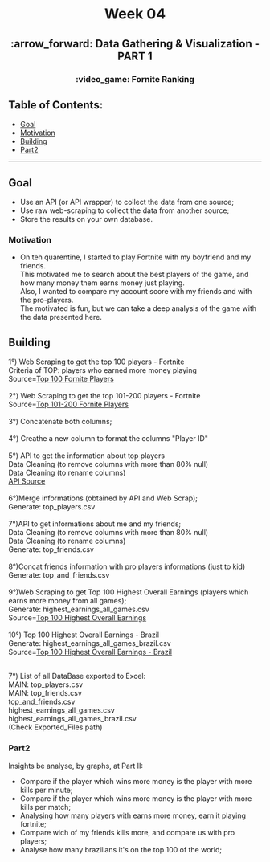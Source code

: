 <p align="center"><h1 align="center">Week 04</h></p>
<h2 align="center">:arrow_forward: Data Gathering & Visualization - PART 1</h>
<h3 align="center">:video_game: Fornite Ranking</h>

## Table of Contents:

- [Goal](#goal)
- [Motivation](#motivation)
- [Building](#building)
- [Part2](#insights)

---

## Goal

- Use an API (or API wrapper) to collect the data from one source;<br>
- Use raw web-scraping to collect the data from another source;<br>
- Store the results on your own database.

### Motivation

- On teh quarentine, I started to play Fortnite with my boyfriend and my friends.<br>
This motivated me to search about the best players of the game, and how many money them earns money just playing.<br>
Also, I wanted to compare my account score with my friends and with the pro-players.<br>
The motivated is fun, but we can take a deep analysis of the game with the data presented here.<br>

## Building

1°) Web Scraping to get the top 100 players - Fortnite<br>
Criteria of TOP: players who earned more money playing<br>
Source=<a href="https://www.esportsearnings.com/games/534-fortnite/top-players">Top 100 Fornite Players</a> <br>
<br>
2°) Web Scraping to get the top 101-200 players - Fortnite<br>
Source=<a href="https://www.esportsearnings.com/games/534-fortnite/top-players-x100">Top 101-200 Fornite Players</a><br> 
<br>
3°) Concatenate both columns;<br>
<br>
4°) Creathe a new column to format the columns "Player ID" <br>
<br>
5°) API to get the information about top players<br>
Data Cleaning (to remove columns with more than 80% null)<br>
Data Cleaning (to rename columns)<br>
<a href="https://dash.fortnite-api.com/">API Source <br></a>
<br>
6°)Merge informations (obtained by API and Web Scrap); <br>
Generate: top_players.csv<br>
<br>
7°)API to get informations about me and my friends;<br>
Data Cleaning (to remove columns with more than 80% null)<br>
Data Cleaning (to rename columns)<br>
Generate: top_friends.csv<br>
<br>
8°)Concat friends information with pro players informations (just to kid)<br>
Generate: top_and_friends.csv</br>
<br>
9°)Web Scraping to get Top 100 Highest Overall Earnings (players which earns more money from all games);<br>
Generate: highest_earnings_all_games.csv<br>
Source=<a href="https://www.esportsearnings.com/players/highest-overall">Top 100 Highest Overall Earnings</a> <br>
<br>
10°) Top 100 Highest Overall Earnings - Brazil<br>
Generate: highest_earnings_all_games_brazil.csv<br>
Source=<a href="https://www.esportsearnings.com/countries/br">Top 100 Highest Overall Earnings - Brazil</a><br>
<br>

7°) List of all DataBase exported to Excel:</br>
MAIN: top_players.csv<br>
MAIN: top_friends.csv<br>
top_and_friends.csv<br>
highest_earnings_all_games.csv<br>
highest_earnings_all_games_brazil.csv<br>
(Check Exported_Files path)

 
### Part2
Insights be analyse, by graphs, at Part II:<br>
 - Compare if the player which wins more money is the player with more kills per minute; <br>
 - Compare if the player which wins more money is the player with more kills per match;<br>
 - Analysing how many players with earns more money, earn it playing fortnite;<br>
 - Compare wich of my friends kills more, and compare us with pro players;<br>
 - Analyse how many brazilians it's on the top 100 of the world;<br>